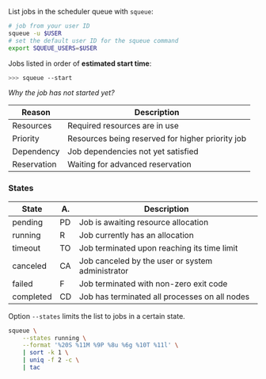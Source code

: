 List jobs in the scheduler queue with `squeue`:

```bash
# job from your user ID
squeue -u $USER
# set the default user ID for the squeue command
export SQUEUE_USERS=$USER
```

Jobs listed in order of **estimated start time**:

```bash
>>> squeue --start
```

_Why the job has not started yet?_ 

Reason      | Description 
------------|-------------
Resources   | Required resources are in use
Priority    | Resources being reserved for higher priority job
Dependency  | Job dependencies not yet satisfied
Reservation | Waiting for advanced reservation 


### States

State     | A. | Description 
----------|----|-------------
pending   | PD | Job is awaiting resource allocation
running   | R  | Job currently has an allocation
timeout   | TO | Job terminated upon reaching its time limit
canceled  | CA | Job canceled by the user or  system administrator
failed    | F  | Job terminated with non-zero exit code
completed | CD | Job has terminated all processes on all nodes

Option `--states` limits the list to jobs in a certain state.

```bash
squeue \
    --states running \
    --format '%20S %11M %9P %8u %6g %10T %11l' \
    | sort -k 1 \
    | uniq -f 2 -c \
    | tac
```

